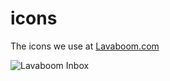 # icons

The icons we use at [Lavaboom.com](http://lavaboom.com)

![Lavaboom Inbox](https://lavaboom.com/img/inbox.jpg "Lavaboom | Secure Email for Everyone")
